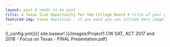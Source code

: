 ```yaml
---
layout: post # needs to be post
title: A Texas Size Opportunity for the College Board # title of your post
featured-img: texas #optional - if you want you can include hero image
---
```


![_config.yml]({{ site.baseurl }}/images/Project1 CW SAT, ACT 2017 and 2018 - Focus on Texas - FINAL Presentation.pdf)
